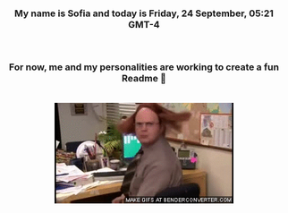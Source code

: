 


<div align="center">
<h3 >My name is Sofia and today is Friday, 24 September, 05:21 GMT-4</h3><br>
<h3 >For now, me and my personalities are working to create a fun Readme 👋
</h3><br>
<img src='img/dwight.gif' alt='working...'/>
</div>
